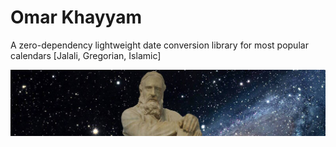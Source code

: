 # Omar Khayyam
A zero-dependency lightweight date conversion library for most popular calendars [Jalali, Gregorian, Islamic]

![omar-khayyam](docs/omar-khayyam.jpg)
